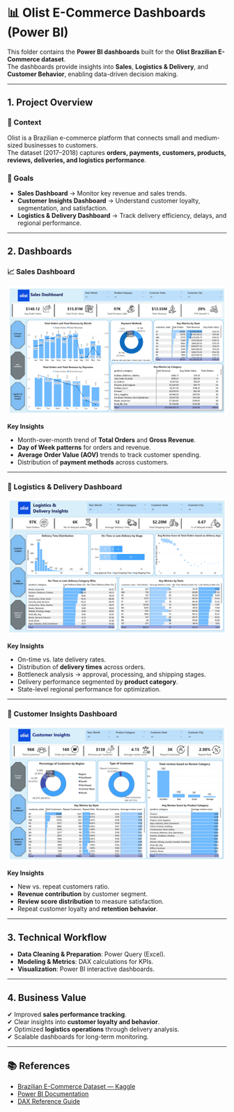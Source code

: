 # 📊 Olist E-Commerce Dashboards (Power BI)

This folder contains the **Power BI dashboards** built for the **Olist Brazilian E-Commerce dataset**.  
The dashboards provide insights into **Sales**, **Logistics & Delivery**, and **Customer Behavior**, enabling data-driven decision making.

---

## 1. Project Overview

### 📌 Context  
Olist is a Brazilian e-commerce platform that connects small and medium-sized businesses to customers.  
The dataset (2017–2018) captures **orders, payments, customers, products, reviews, deliveries, and logistics performance**.  

### 🎯 Goals  
- **Sales Dashboard** → Monitor key revenue and sales trends.  
- **Customer Insights Dashboard** → Understand customer loyalty, segmentation, and satisfaction.  
- **Logistics & Delivery Dashboard** → Track delivery efficiency, delays, and regional performance.  

---

## 2. Dashboards

### 📈 Sales Dashboard
![Sales Dashboard](../../assets/powerbi/Sales_Dashboard.png)

**Key Insights**
- Month-over-month trend of **Total Orders** and **Gross Revenue**.  
- **Day of Week patterns** for orders and revenue.  
- **Average Order Value (AOV)** trends to track customer spending.  
- Distribution of **payment methods** across customers.  

---

### 🚚 Logistics & Delivery Dashboard
![Logistics & Delivery Dashboard](../../assets/powerbi/Logistics&Delivery_Dashboard.png)

**Key Insights**
- On-time vs. late delivery rates.  
- Distribution of **delivery times** across orders.  
- Bottleneck analysis → approval, processing, and shipping stages.  
- Delivery performance segmented by **product category**.  
- State-level regional performance for optimization.  

---

### 👥 Customer Insights Dashboard
![Customer Insights Dashboard](../../assets/powerbi/Customer_Insights_Dashboard.png)

**Key Insights**
- New vs. repeat customers ratio.  
- **Revenue contribution** by customer segment.  
- **Review score distribution** to measure satisfaction.  
- Repeat customer loyalty and **retention behavior**.  

---

## 3. Technical Workflow

- **Data Cleaning & Preparation**: Power Query (Excel).  
- **Modeling & Metrics**: DAX calculations for KPIs.  
- **Visualization**: Power BI interactive dashboards.  

---

## 4. Business Value

✔ Improved **sales performance tracking**.  
✔ Clear insights into **customer loyalty and behavior**.  
✔ Optimized **logistics operations** through delivery analysis.  
✔ Scalable dashboards for long-term monitoring.  

---

## 📚 References
- [Brazilian E-Commerce Dataset — Kaggle](https://www.kaggle.com/datasets/olistbr/brazilian-ecommerce)  
- [Power BI Documentation](https://learn.microsoft.com/en-us/power-bi/)  
- [DAX Reference Guide](https://learn.microsoft.com/en-us/dax/)  
